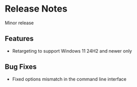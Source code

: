 # Release Notes
Minor release

## Features
- Retargeting to support Windows 11 24H2 and newer only

## Bug Fixes
- Fixed options mismatch in the command line interface
